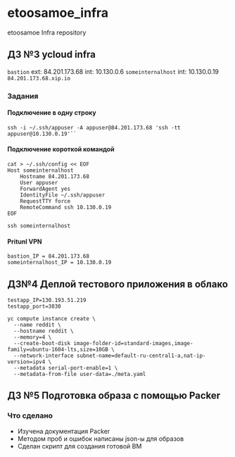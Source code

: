 # etoosamoe_infra
etoosamoe Infra repository

## ДЗ №3 ycloud infra

``bastion`` ext: 84.201.173.68 int: 10.130.0.6
``someinternalhost`` int: 10.130.0.19
``84.201.173.68.xip.io``

### Задания

#### Подключение в одну строку

```
ssh -i ~/.ssh/appuser -A appuser@84.201.173.68 'ssh -tt appuser@10.130.0.19'``
```

#### Подключение короткой командой

```
cat > ~/.ssh/config << EOF
Host someinternalhost
    Hostname 84.201.173.68
    User appuser
    ForwardAgent yes
    IdentityFile ~/.ssh/appuser
    RequestTTY force
    RemoteCommand ssh 10.130.0.19
EOF

ssh someinternalhost
```

#### Pritunl VPN

```
bastion_IP = 84.201.173.68
someinternalhost_IP = 10.130.0.19
```

## ДЗ№4 Деплой тестового приложения в облако

```
testapp_IP=130.193.51.219
testapp_port=3030
```

```
yc compute instance create \
  --name reddit \
  --hostname reddit \
  --memory=4 \
  --create-boot-disk image-folder-id=standard-images,image-family=ubuntu-1604-lts,size=10GB \
  --network-interface subnet-name=default-ru-central1-a,nat-ip-version=ipv4 \
  --metadata serial-port-enable=1 \
  --metadata-from-file user-data=./meta.yaml

```

## ДЗ №5 Подготовка образа с помощью Packer

### Что сделано
 - Изучена документация Packer
 - Методом проб и ошибок написаны json-ы для образов
 - Сделан скрипт для создания готовой ВМ
